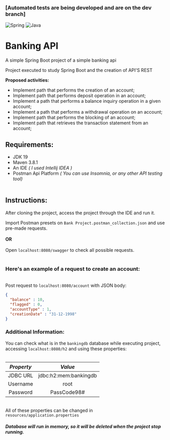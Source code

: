 ### [Automated tests are being developed and are on the dev branch] <br>
<div>
  <p>
    <img src= "https://img.shields.io/badge/spring-%236DB33F.svg?style=for-the-badge&logo=spring&logoColor=white" alt="Spring"/>
    <img src= "https://img.shields.io/badge/java-%23ED8B00.svg?style=for-the-badge&logo=java&logoColor=white" alt="Java"/>
  </p>
</div>

# Banking API 

A simple Spring Boot project of a simple banking api <br>

Project executed to study Spring Boot and the creation of API'S REST <br>

**Proposed activities:**<br>

* Implement path that performs the creation of an account;
* Implement path that performs deposit operation in an account;
* Implement a path that performs a balance inquiry operation in a given account;
* Implement a path that performs a withdrawal operation on an account;
* Implement path that performs the blocking of an account;
* Implement path that retrieves the transaction statement from an account;


## Requirements: <br>

* JDK 19
* Maven 3.8.1
* An IDE *( I used Intellij IDEA )*
* Postman Api Platform *( You can use Insomnia, or any other API testing tool)*
<br> <br>


## Instructions: <br>

After cloning the project, access the project through the IDE and run it.

Import Postman presets on `Bank Project.postman_collection.json` and use pre-made requests.<br>
<br>**OR**<br>
<br>Open `localhost:8080/swagger` to check all possible requests.<br><br>

### Here's an example of a request to create an account:

<br>Post request to `localhost:8080/account` with JSON body: <br>


```json
{
  "balance" : 10,
  "flagged" : 0,
  "accountType" : 1,
  "creationDate" : "31-12-1998"
}
```
### Additional Information: <br>

You can check what is in the `bankingdb` database while executing project, accessing `localhost:8080/h2` and using these properties: <br> <br>

| *Property* |        *Value*        |
|:----------:|:---------------------:|
|  JDBC URL  | jdbc:h2:mem:bankingdb |
|  Username  |         root          |
|  Password  |      PassCode98#      |


<br>All of these properties can be changed in `resources/application.properties` <br>

##### Database will run in memory, so it will be deleted when the project stop running. 
